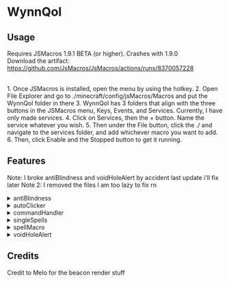 # WynnQol

## Usage
Requires JSMacros 1.9.1 BETA (or higher). Crashes with 1.9.0
<br>
Download the artifact:
https://github.com/JsMacros/JsMacros/actions/runs/8370057228

<br>
1. Once JSMacros is installed, open the menu by using the hotkey.
2. Open File Explorer and go to ./minecraft/config/jsMacros/Macros and put the WynnQol folder in there
3. WynnQol has 3 folders that align with the three buttons in the JSMacros menu, Keys, Events, and Services. Currently, I have only made services. 
4. Click on Services, then the + button. Name the service whatever you wish.
5. Then under the File button, click the ./ and navigate to the services folder, and add whichever macro you want to add.
6. Then, click Enable and the Stopped button to get it running. 

## Features
Note: I broke antiBlindness and voidHoleAlert by accident last update i'll fix later
Note 2: I removed the files I am too lazy to fix rn

<details>
<summary>antiBlindness</summary>
<br>
  Meant for TNA Berry
</details>
<details>
<summary>autoClicker</summary>
<br>
  WIP but functional, don't use while holding spells rn
</details>
<details>
<summary>commandHandler</summary>
  /wynnqol <module> <setting> <variable>
  <br>
  /wynnqol spellmacro spells [spells] ex: /wynnqol spellmacro spells rrr rrr rlr rll
  <br>
  /wynnqol spellmacro keybind [key] ex: /wynnqol spellmacro keybind n
  <br>
  /wynnqol spellmacro delay [delay] ex: /wynnqol spellmacro delay 100
  <br>
  /wynnqol spellmacro archertoggle [true or false] ex: /wynnqol spellmacro archertoggle true
  <be>
  </details>
<details>
<summary>singleSpells</summary>
<br>
  Replacement for Wynntils spell macros. 
  <br>
  Much faster than Wynntil macros
  <br>
  Blocks Left and Right click during spell execution so you don't accidentally cast the wrong spell
  <br>
  Keys are binded as default wynntils spells, no way to rebind atm (other than manually changing the code)
  <br>
  Requires commandHandler
</details>
<details>
<summary>spellMacro</summary>
<br>
  spell macro supports an "infinite" number of spells
  <br>
  the keybind & spell sequence & delay save so you don't have to do it again when you relaunch the game
  <br>
  blocks attacks and interacts during macro execution so you dont accidentally fuck spells up
  <br>
  holding down the keybind loops the spell sequence
  <br>
  Requires commandHandler
</details>
<details>
<summary>voidHoleAlert</summary>
<br>
  TNA qol, alerts when a void hole spawns. also renders a beacon on its location.
</details>


## Credits
Credit to Melo for the beacon render stuff
